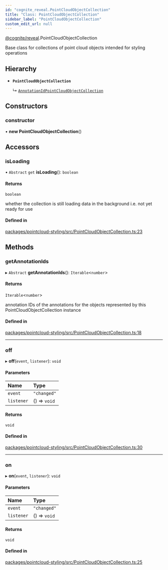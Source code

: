 ```yaml
---
id: "cognite_reveal.PointCloudObjectCollection"
title: "Class: PointCloudObjectCollection"
sidebar_label: "PointCloudObjectCollection"
custom_edit_url: null
---
```


[@cognite/reveal](../modules/cognite_reveal.md).PointCloudObjectCollection

Base class for collections of point cloud objects intended for styling operations

## Hierarchy

- **`PointCloudObjectCollection`**

  ↳ [`AnnotationIdPointCloudObjectCollection`](cognite_reveal.AnnotationIdPointCloudObjectCollection.md)

## Constructors

### constructor

• **new PointCloudObjectCollection**()

## Accessors

### isLoading

• `Abstract` `get` **isLoading**(): `boolean`

#### Returns

`boolean`

whether the collection is still loading data in the background i.e. not yet ready for use

#### Defined in

[packages/pointcloud-styling/src/PointCloudObjectCollection.ts:23](https://github.com/cognitedata/reveal/blob/917d1d190/viewer/packages/pointcloud-styling/src/PointCloudObjectCollection.ts#L23)

## Methods

### getAnnotationIds

▸ `Abstract` **getAnnotationIds**(): `Iterable`<`number`\>

#### Returns

`Iterable`<`number`\>

annotation IDs of the annotations for the objects represented by this PointCloudObjectCollection instance

#### Defined in

[packages/pointcloud-styling/src/PointCloudObjectCollection.ts:18](https://github.com/cognitedata/reveal/blob/917d1d190/viewer/packages/pointcloud-styling/src/PointCloudObjectCollection.ts#L18)

___

### off

▸ **off**(`event`, `listener`): `void`

#### Parameters

| Name | Type |
| :------ | :------ |
| `event` | ``"changed"`` |
| `listener` | () => `void` |

#### Returns

`void`

#### Defined in

[packages/pointcloud-styling/src/PointCloudObjectCollection.ts:30](https://github.com/cognitedata/reveal/blob/917d1d190/viewer/packages/pointcloud-styling/src/PointCloudObjectCollection.ts#L30)

___

### on

▸ **on**(`event`, `listener`): `void`

#### Parameters

| Name | Type |
| :------ | :------ |
| `event` | ``"changed"`` |
| `listener` | () => `void` |

#### Returns

`void`

#### Defined in

[packages/pointcloud-styling/src/PointCloudObjectCollection.ts:25](https://github.com/cognitedata/reveal/blob/917d1d190/viewer/packages/pointcloud-styling/src/PointCloudObjectCollection.ts#L25)
